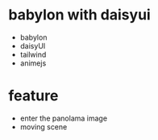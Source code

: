 # babylon with daisyui
- babylon
- daisyUI
- tailwind 
- animejs 

# feature 
- enter the panolama image 
- moving scene
